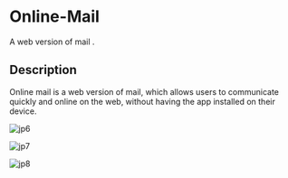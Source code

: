 # Online-Mail
A web version of mail .

## Description
Online mail is a web version of mail, which allows users to communicate quickly and online on the web, without
having the app installed on their device. 

![jp6](https://user-images.githubusercontent.com/106551525/223281888-ed8b2f19-1a60-47f2-b740-ca2beebeb55f.png)

![jp7](https://user-images.githubusercontent.com/106551525/223281961-e2843fb6-8b4c-4c96-99a0-47530f1e8c55.png)

![jp8](https://user-images.githubusercontent.com/106551525/223282021-c267565c-51f7-4261-9ce2-189b2fe0bead.png)








